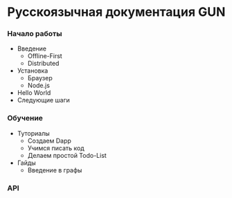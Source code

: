 # Русскоязычная документация GUN

### Начало работы
- Введение
  - Offline-First
  - Distributed
- Установка
  - Браузер
  - Node.js
- Hello World
- Следующие шаги

### Обучение
- Туториалы
  - Создаем Dapp
  - Учимся писать код
  - Делаем простой Todo-List
- Гайды
  - Введение в графы

### API
